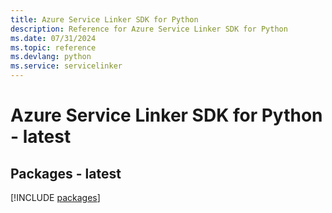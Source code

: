 ```yaml
---
title: Azure Service Linker SDK for Python
description: Reference for Azure Service Linker SDK for Python
ms.date: 07/31/2024
ms.topic: reference
ms.devlang: python
ms.service: servicelinker
---
```

# Azure Service Linker SDK for Python - latest
## Packages - latest
[!INCLUDE [packages](service-linker-index.md)]